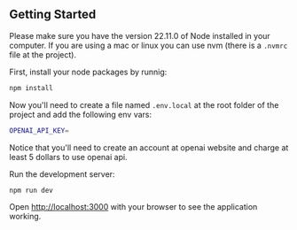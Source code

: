 ## Getting Started

Please make sure you have the version 22.11.0 of Node installed in your computer.
If you are using a mac or linux you can use nvm (there is a `.nvmrc` file at the project).

First, install your node packages by runnig:

```bash
npm install
```

Now you'll need to create a file named `.env.local` at the root folder of the project and add the following env vars:

```bash
OPENAI_API_KEY=
```

Notice that you'll need to create an account at openai website and charge at least 5 dollars to use openai api.

Run the development server:

```bash
npm run dev
```

Open [http://localhost:3000](http://localhost:3000) with your browser to see the application working.
